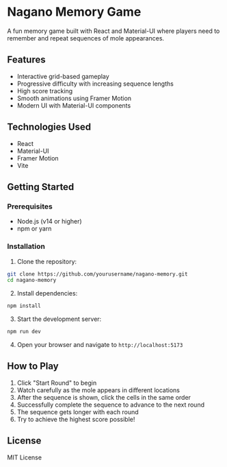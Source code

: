 # Nagano Memory Game

A fun memory game built with React and Material-UI where players need to remember and repeat sequences of mole appearances.

## Features

- Interactive grid-based gameplay
- Progressive difficulty with increasing sequence lengths
- High score tracking
- Smooth animations using Framer Motion
- Modern UI with Material-UI components

## Technologies Used

- React
- Material-UI
- Framer Motion
- Vite

## Getting Started

### Prerequisites

- Node.js (v14 or higher)
- npm or yarn

### Installation

1. Clone the repository:
```bash
git clone https://github.com/yourusername/nagano-memory.git
cd nagano-memory
```

2. Install dependencies:
```bash
npm install
```

3. Start the development server:
```bash
npm run dev
```

4. Open your browser and navigate to `http://localhost:5173`

## How to Play

1. Click "Start Round" to begin
2. Watch carefully as the mole appears in different locations
3. After the sequence is shown, click the cells in the same order
4. Successfully complete the sequence to advance to the next round
5. The sequence gets longer with each round
6. Try to achieve the highest score possible!

## License

MIT License